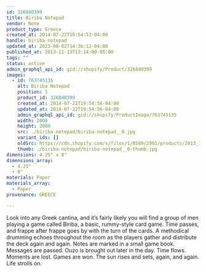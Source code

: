 ```yaml
---
id: 326840399
title: Biriba Notepad
vendor: None
product_type: Greece
created_at: 2014-07-22T19:54:53-04:00
handle: biriba-notepad
updated_at: 2023-08-02T14:36:12-04:00
published_at: 2013-11-13T13:14:00-05:00
tags: ""
status: active
admin_graphql_api_id: gid://shopify/Product/326840399
images:
  - id: 763745135
    alt: Biriba Notepad
    position: 1
    product_id: 326840399
    created_at: 2014-07-22T19:54:56-04:00
    updated_at: 2014-07-22T19:54:56-04:00
    admin_graphql_api_id: gid://shopify/ProductImage/763745135
    width: 2000
    height: 2000
    src: ./biriba-notepad/biriba-notepad__0.jpg
    variant_ids: []
    oldSrc: https://cdn.shopify.com/s/files/1/0589/2901/products/2013_11_09_Kiosk_1343.jpeg?v=1406073296
    thumb: ./biriba-notepad/biriba-notepad__0-thumb.jpg
dimensions: 4.25" x 8"
dimensions_array:
  - 4.25"
  - 8"
materials: Paper
materials_array:
  - Paper
provenance: GREECE

---
```


Look into any Greek cantina, and it’s fairly likely you will find a group of men playing a game called Biriba, a basic, rummy-style card game. Time passes, and frappe after frappe goes by with the turn of the cards. A methodical drumming echoes throughout the room as the players gather and distribute the deck again and again. Notes are marked in a small game book. Messages are passed. Ouzo is brought out later in the day. Time flows. Moments are lost. Games are won. The sun rises and sets, again, and again. Life strolls on.